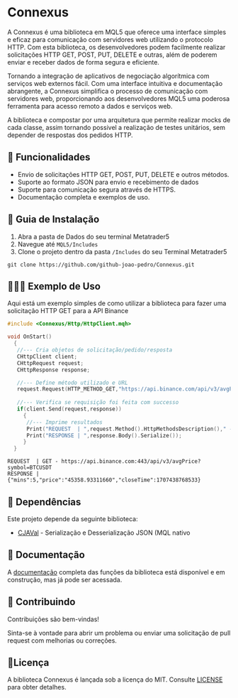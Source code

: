 # Connexus

A Connexus é uma biblioteca em MQL5 que oferece uma interface simples e eficaz para comunicação com servidores web utilizando o protocolo HTTP. Com esta biblioteca, os desenvolvedores podem facilmente realizar solicitações HTTP GET, POST, PUT, DELETE e outras, além de poderem enviar e receber dados de forma segura e eficiente. 

Tornando a integração de aplicativos de negociação algorítmica com serviços web externos fácil. Com uma interface intuitiva e documentação abrangente, a Connexus simplifica o processo de comunicação com servidores web, proporcionando aos desenvolvedores MQL5 uma poderosa ferramenta para acesso remoto a dados e serviços web.

A biblioteca e compostar por uma arquitetura que permite realizar mocks de cada classe, assim tornando possivel a realização de testes unitários, sem depender de respostas dos pedidos HTTP.

## 🔧 Funcionalidades

- Envio de solicitações HTTP GET, POST, PUT, DELETE e outros métodos.
- Suporte ao formato JSON para envio e recebimento de dados
- Suporte para comunicação segura através de HTTPS.
- Documentação completa e exemplos de uso.

## 📖 Guia de Instalação

1. Abra a pasta de Dados do seu terminal Metatrader5
2. Navegue até `MQL5/Includes`
1. Clone o projeto dentro da pasta `/Includes` do seu Terminal Metatrader5
``` shell
git clone https://github.com/github-joao-pedro/Connexus.git
```


## 👨🏻‍💻 Exemplo de Uso

Aqui está um exemplo simples de como utilizar a biblioteca para fazer uma solicitação HTTP GET para a API Binance
``` c++
#include <Connexus/Http/HttpClient.mqh>

void OnStart()
  {
   //--- Cria objetos de solicitação/pedido/resposta
   CHttpClient client;
   CHttpRequest request;
   CHttpResponse response;

   //--- Define método utilizado e URL
   request.Request(HTTP_METHOD_GET,"https://api.binance.com/api/v3/avgPrice?symbol=BTCUSDT");
   
   //--- Verifica se requisição foi feita com successo
   if(client.Send(request,response))
     {
      //--- Imprime resultados
      Print("REQUEST  | ",request.Method().HttpMethodsDescription()," - ",request.Url().Serialize());
      Print("RESPONSE | ",response.Body().Serialize());
     }
  }
```


```
REQUEST  | GET - https://api.binance.com:443/api/v3/avgPrice?symbol=BTCUSDT
RESPONSE | {"mins":5,"price":"45358.93311660","closeTime":1707438768533}
```

## 🔗 Dependências
Este projeto depende da seguinte biblioteca:

- [CJAVal](https://www.mql5.com/en/code/13663) - Serialização e Desserialização JSON (MQL nativo

## 📄 Documentação
A [documentação](https://joaopedrodev.notion.site/Connexus-221944146357478b9a01ade899e2531b) completa das funções da biblioteca está disponível e em construção, mas já pode ser acessada.

## 🤝 Contribuindo

Contribuições são bem-vindas!

Sinta-se à vontade para abrir um problema ou enviar uma solicitação de pull request com melhorias ou correções.

## 📝Licença

A biblioteca Connexus é lançada sob a licença do MIT. Consulte [LICENSE](./LICENSE) para obter detalhes.





